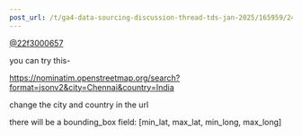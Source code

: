 ```yaml
---
post_url: /t/ga4-data-sourcing-discussion-thread-tds-jan-2025/165959/241
---
```

[@22f3000657](/u/22f3000657)

you can try this-

<https://nominatim.openstreetmap.org/search?format=jsonv2&city=Chennai&country=India>

change the city and country in the url

there will be a bounding\_box field: [min\_lat, max\_lat, min\_long, max\_long]